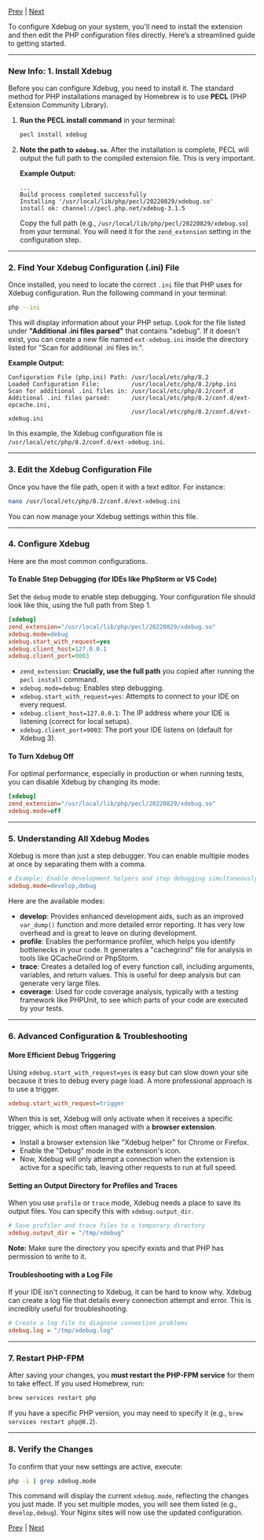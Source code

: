 [Prev](/page-05.md) | [Next](/page-07.md)

To configure Xdebug on your system, you'll need to install the extension and then edit the PHP configuration files directly. Here’s a streamlined guide to getting started.

-----

### **New Info:** 1. Install Xdebug

Before you can configure Xdebug, you need to install it. The standard method for PHP installations managed by Homebrew is to use **PECL** (PHP Extension Community Library).

1.  **Run the PECL install command** in your terminal:

    ```bash
    pecl install xdebug
    ```

2.  **Note the path to `xdebug.so`**. After the installation is complete, PECL will output the full path to the compiled extension file. This is very important.

    **Example Output:**

    ```plaintext
    ...
    Build process completed successfully
    Installing '/usr/local/lib/php/pecl/20220829/xdebug.so'
    install ok: channel://pecl.php.net/xdebug-3.1.5
    ```

    Copy the full path (e.g., `/usr/local/lib/php/pecl/20220829/xdebug.so`) from your terminal. You will need it for the `zend_extension` setting in the configuration step.

-----

### 2\. Find Your Xdebug Configuration (.ini) File

Once installed, you need to locate the correct `.ini` file that PHP uses for Xdebug configuration. Run the following command in your terminal:

```bash
php --ini
```

This will display information about your PHP setup. Look for the file listed under **"Additional .ini files parsed"** that contains "xdebug". If it doesn't exist, you can create a new file named `ext-xdebug.ini` inside the directory listed for "Scan for additional .ini files in:".

**Example Output:**

```plaintext
Configuration File (php.ini) Path: /usr/local/etc/php/8.2
Loaded Configuration File:         /usr/local/etc/php/8.2/php.ini
Scan for additional .ini files in: /usr/local/etc/php/8.2/conf.d
Additional .ini files parsed:      /usr/local/etc/php/8.2/conf.d/ext-opcache.ini,
                                   /usr/local/etc/php/8.2/conf.d/ext-xdebug.ini
```

In this example, the Xdebug configuration file is `/usr/local/etc/php/8.2/conf.d/ext-xdebug.ini`.

-----

### 3\. Edit the Xdebug Configuration File

Once you have the file path, open it with a text editor. For instance:

```bash
nano /usr/local/etc/php/8.2/conf.d/ext-xdebug.ini
```

You can now manage your Xdebug settings within this file.

-----

### 4\. Configure Xdebug

Here are the most common configurations.

#### To Enable Step Debugging (for IDEs like PhpStorm or VS Code)

Set the `debug` mode to enable step debugging. Your configuration file should look like this, using the full path from Step 1.

```ini
[xdebug]
zend_extension="/usr/local/lib/php/pecl/20220829/xdebug.so"
xdebug.mode=debug
xdebug.start_with_request=yes
xdebug.client_host=127.0.0.1
xdebug.client_port=9003
```

  * `zend_extension`: **Crucially, use the full path** you copied after running the `pecl install` command.
  * `xdebug.mode=debug`: Enables step debugging.
  * `xdebug.start_with_request=yes`: Attempts to connect to your IDE on every request.
  * `xdebug.client_host=127.0.0.1`: The IP address where your IDE is listening (correct for local setups).
  * `xdebug.client_port=9003`: The port your IDE listens on (default for Xdebug 3).

#### To Turn Xdebug Off

For optimal performance, especially in production or when running tests, you can disable Xdebug by changing its mode:

```ini
[xdebug]
zend_extension="/usr/local/lib/php/pecl/20220829/xdebug.so"
xdebug.mode=off
```

-----

### 5\. Understanding All Xdebug Modes

Xdebug is more than just a step debugger. You can enable multiple modes at once by separating them with a comma.

```ini
# Example: Enable development helpers and step debugging simultaneously
xdebug.mode=develop,debug
```

Here are the available modes:

  * **develop**: Provides enhanced development aids, such as an improved `var_dump()` function and more detailed error reporting. It has very low overhead and is great to leave on during development.
  * **profile**: Enables the performance profiler, which helps you identify bottlenecks in your code. It generates a "cachegrind" file for analysis in tools like QCacheGrind or PhpStorm.
  * **trace**: Creates a detailed log of every function call, including arguments, variables, and return values. This is useful for deep analysis but can generate very large files.
  * **coverage**: Used for code coverage analysis, typically with a testing framework like PHPUnit, to see which parts of your code are executed by your tests.

-----

### 6\. Advanced Configuration & Troubleshooting

#### More Efficient Debug Triggering

Using `xdebug.start_with_request=yes` is easy but can slow down your site because it tries to debug every page load. A more professional approach is to use a trigger.

```ini
xdebug.start_with_request=trigger
```

When this is set, Xdebug will only activate when it receives a specific trigger, which is most often managed with a **browser extension**.

  * Install a browser extension like "Xdebug helper" for Chrome or Firefox.
  * Enable the "Debug" mode in the extension's icon.
  * Now, Xdebug will only attempt a connection when the extension is active for a specific tab, leaving other requests to run at full speed.

#### Setting an Output Directory for Profiles and Traces

When you use `profile` or `trace` mode, Xdebug needs a place to save its output files. You can specify this with `xdebug.output_dir`.

```ini
# Save profiler and trace files to a temporary directory
xdebug.output_dir = "/tmp/xdebug"
```

**Note:** Make sure the directory you specify exists and that PHP has permission to write to it.

#### Troubleshooting with a Log File

If your IDE isn't connecting to Xdebug, it can be hard to know why. Xdebug can create a log file that details every connection attempt and error. This is incredibly useful for troubleshooting.

```ini
# Create a log file to diagnose connection problems
xdebug.log = "/tmp/xdebug.log"
```

-----

### 7\. Restart PHP-FPM

After saving your changes, you **must restart the PHP-FPM service** for them to take effect. If you used Homebrew, run:

```bash
brew services restart php
```

If you have a specific PHP version, you may need to specify it (e.g., `brew services restart php@8.2`).

-----

### 8\. Verify the Changes

To confirm that your new settings are active, execute:

```bash
php -i | grep xdebug.mode
```

This command will display the current `xdebug.mode`, reflecting the changes you just made. If you set multiple modes, you will see them listed (e.g., `develop,debug`). Your Nginx sites will now use the updated configuration.

[Prev](/page-05.md) | [Next](/page-07.md)